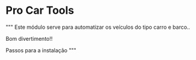 # Pro Car Tools
"""
Este módulo serve para automatizar os veículos do tipo carro e barco..

Bom divertimento!!

Passos para a instalação
"""